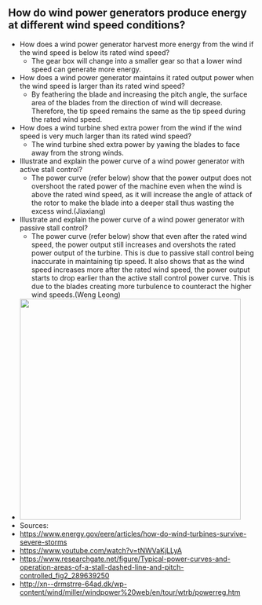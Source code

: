 ## How do wind power generators produce energy at different wind speed conditions?  
   - How does a wind power generator harvest more energy from the wind if the wind speed is below its rated wind speed?
      - The gear box will change into a smaller gear so that a lower wind speed can generate more energy.
   - How does a wind power generator maintains it rated output power when the wind speed is larger than its rated wind speed?
      - By feathering the blade and increasing the pitch angle, the surface area of the blades from the direction of wind will decrease. Therefore, the tip speed remains the same as the tip speed during the rated wind speed.
   - How does a wind turbine shed extra power from the wind if the wind speed is very much larger than its rated wind speed?
      - The wind turbine shed extra power by yawing the blades to face away from the strong winds.
   - Illustrate and explain the power curve of a wind power generator with active stall control?
      - The power curve (refer below) show that the power output does not overshoot the rated power of the machine even when the wind is above the rated wind speed, as it will increase the angle of attack of the rotor to make the blade into a deeper stall thus wasting the excess wind.(Jiaxiang)
   - Illustrate and explain the power curve of a wind power generator with passive stall control?
      - The power curve (refer below) show that even after the rated wind speed, the power output still increases and overshots the rated power output of the turbine. This is due to passive stall control being inaccurate in maintaining tip speed. It also shows that as the wind speed increases more after the rated wind speed, the power output starts to drop earlier than the active stall control power curve. This is due to the blades creating more turbulence to counteract the higher wind speeds.(Weng Leong)
- <img src="https://www.researchgate.net/profile/Lucian_MIHET-POPA/publication/289639250/figure/fig2/AS:318168826036225@1452868767143/Typical-power-curves-and-operation-areas-of-a-stall-dashed-line-and-pitch-controlled.png" width="450" height="450">
- Sources:
- https://www.energy.gov/eere/articles/how-do-wind-turbines-survive-severe-storms
- https://www.youtube.com/watch?v=tNWVaKjLLyA
- https://www.researchgate.net/figure/Typical-power-curves-and-operation-areas-of-a-stall-dashed-line-and-pitch-controlled_fig2_289639250
- http://xn--drmstrre-64ad.dk/wp-content/wind/miller/windpower%20web/en/tour/wtrb/powerreg.htm

